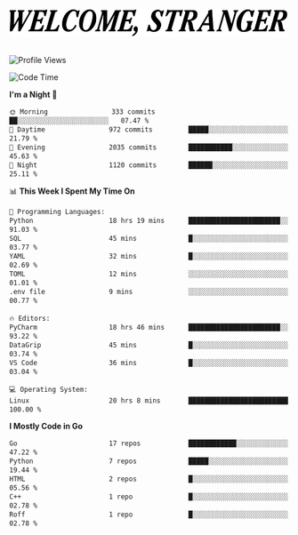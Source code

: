 <div>
  <picture>
    <source media="(prefers-color-scheme: dark)" srcset="./headers/welcome_white.png">
    <img alt="WELCOME, STRANGER" src="./headers/welcome.png" width="500">
  </picture>
</div>

<br>

![Profile Views](https://komarev.com/ghpvc/?username=darleet&color=blue)

<!--START_SECTION:waka-->
![Code Time](http://img.shields.io/badge/Code%20Time-818%20hrs%2043%20mins-blue)

**I'm a Night 🦉** 

```text
🌞 Morning                333 commits         ██░░░░░░░░░░░░░░░░░░░░░░░   07.47 % 
🌆 Daytime                972 commits         █████░░░░░░░░░░░░░░░░░░░░   21.79 % 
🌃 Evening                2035 commits        ███████████░░░░░░░░░░░░░░   45.63 % 
🌙 Night                  1120 commits        ██████░░░░░░░░░░░░░░░░░░░   25.11 % 
```


📊 **This Week I Spent My Time On** 

```text
💬 Programming Languages: 
Python                   18 hrs 19 mins      ███████████████████████░░   91.03 % 
SQL                      45 mins             █░░░░░░░░░░░░░░░░░░░░░░░░   03.77 % 
YAML                     32 mins             █░░░░░░░░░░░░░░░░░░░░░░░░   02.69 % 
TOML                     12 mins             ░░░░░░░░░░░░░░░░░░░░░░░░░   01.01 % 
.env file                9 mins              ░░░░░░░░░░░░░░░░░░░░░░░░░   00.77 % 

🔥 Editors: 
PyCharm                  18 hrs 46 mins      ███████████████████████░░   93.22 % 
DataGrip                 45 mins             █░░░░░░░░░░░░░░░░░░░░░░░░   03.74 % 
VS Code                  36 mins             █░░░░░░░░░░░░░░░░░░░░░░░░   03.04 % 

💻 Operating System: 
Linux                    20 hrs 8 mins       █████████████████████████   100.00 % 
```

**I Mostly Code in Go** 

```text
Go                       17 repos            ████████████░░░░░░░░░░░░░   47.22 % 
Python                   7 repos             █████░░░░░░░░░░░░░░░░░░░░   19.44 % 
HTML                     2 repos             █░░░░░░░░░░░░░░░░░░░░░░░░   05.56 % 
C++                      1 repo              █░░░░░░░░░░░░░░░░░░░░░░░░   02.78 % 
Roff                     1 repo              █░░░░░░░░░░░░░░░░░░░░░░░░   02.78 % 
```




<!--END_SECTION:waka-->
